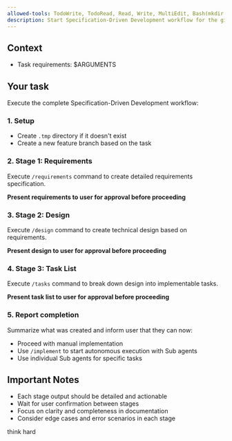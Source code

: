 ```yaml
---
allowed-tools: TodoWrite, TodoRead, Read, Write, MultiEdit, Bash(mkdir:*)
description: Start Specification-Driven Development workflow for the given task
---
```


## Context
- Task requirements: $ARGUMENTS

## Your task
Execute the complete Specification-Driven Development workflow:

### 1. Setup
- Create `.tmp` directory if it doesn't exist
- Create a new feature branch based on the task

### 2. Stage 1: Requirements
Execute `/requirements` command to create detailed requirements specification.

**Present requirements to user for approval before proceeding**

### 3. Stage 2: Design
Execute `/design` command to create technical design based on requirements.

**Present design to user for approval before proceeding**

### 4. Stage 3: Task List
Execute `/tasks` command to break down design into implementable tasks.

**Present task list to user for approval before proceeding**

### 5. Report completion
Summarize what was created and inform user that they can now:
- Proceed with manual implementation
- Use `/implement` to start autonomous execution with Sub agents
- Use individual Sub agents for specific tasks

## Important Notes
- Each stage output should be detailed and actionable
- Wait for user confirmation between stages
- Focus on clarity and completeness in documentation
- Consider edge cases and error scenarios in each stage

think hard